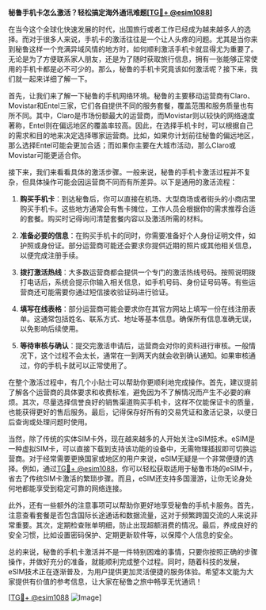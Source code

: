 **秘鲁手机卡怎么激活？轻松搞定海外通讯难题[[TG💪+ @esim1088](https://t.me/s/esim1088)]**

在当今这个全球化快速发展的时代，出国旅行或者工作已经成为越来越多人的选择。而对于很多人来说，手机卡的激活往往是一个让人头疼的问题。尤其是当你来到秘鲁这样一个充满异域风情的地方时，如何顺利激活手机卡就显得尤为重要了。无论是为了方便联系家人朋友，还是为了随时获取旅行信息，拥有一张能够正常使用的手机卡都是必不可少的。那么，秘鲁的手机卡究竟该如何激活呢？接下来，我们就一起来详细了解一下。

首先，让我们来了解一下秘鲁的手机网络环境。秘鲁的主要移动运营商有Claro、Movistar和Entel三家，它们各自提供不同的服务套餐，覆盖范围和服务质量也有所不同。其中，Claro是市场份额最大的运营商，而Movistar则以较快的网络速度著称，Entel则在偏远地区的覆盖率较高。因此，在选择手机卡时，可以根据自己的需求和目的地来决定选择哪家运营商。比如，如果你计划前往秘鲁的偏远地区，那么选择Entel可能会更加合适；而如果你主要在大城市活动，那么Claro或Movistar可能更适合你。

接下来，我们来看看具体的激活步骤。一般来说，秘鲁的手机卡激活过程并不复杂，但具体操作可能会因运营商不同而有所差异。以下是通用的激活流程：

1. **购买手机卡**：到达秘鲁后，你可以直接在机场、大型商场或者街头的小商店里购买手机卡。这些地方通常会有售卡摊位，工作人员会根据你的需求推荐合适的套餐。购买时记得询问清楚套餐内容以及激活所需的材料。

2. **准备必要的信息**：在购买手机卡的同时，你需要准备好个人身份证明文件，如护照或身份证。部分运营商可能还会要求你提供近期的照片或其他相关信息，以便完成注册手续。

3. **拨打激活热线**：大多数运营商都会提供一个专门的激活热线号码。按照说明拨打电话后，系统会提示你输入相关信息，如手机号码、身份证号码等。有些运营商还可能需要你通过短信接收验证码进行验证。

4. **填写在线表格**：部分运营商可能会要求你在其官方网站上填写一份在线注册表单。这通常包括姓名、联系方式、地址等基本信息。确保所有信息准确无误，以免影响后续使用。

5. **等待审核与确认**：提交完激活申请后，运营商会对你的资料进行审核。一般情况下，这个过程不会太长，通常在一到两天内就会收到确认通知。如果审核通过，你的手机卡就可以正常使用了。

在整个激活过程中，有几个小贴士可以帮助你更顺利地完成操作。首先，建议提前了解各个运营商的具体要求和收费标准，避免因为不了解情况而产生不必要的麻烦。其次，尽量选择信誉良好的销售渠道购买手机卡，这样不仅能保证卡的质量，也能获得更好的售后服务。最后，记得保存好所有的交易凭证和激活记录，以便日后查询或处理问题时使用。

当然，除了传统的实体SIM卡外，现在越来越多的人开始关注eSIM技术。eSIM是一种虚拟SIM卡，可以直接下载到支持该功能的设备中，无需物理插拔即可切换运营商。对于经常需要更换国家或地区的用户来说，eSIM无疑是一个非常便捷的选择。例如，通过[TG💪+ @esim1088](https://t.me/s/esim1088)，你可以轻松获取适用于秘鲁市场的eSIM卡，省去了传统SIM卡激活的繁琐步骤。而且，eSIM还支持多国漫游，让你无论身处何地都能享受到稳定可靠的网络连接。

此外，还有一些额外的注意事项可以帮助你更好地享受秘鲁的手机卡服务。首先，注意查看套餐是否包含国际长途通话和数据流量，这对于频繁跨国交流的人来说非常重要。其次，定期检查账单明细，防止出现超额消费的情况。最后，养成良好的安全习惯，比如设置密码保护、定期更新软件等，以保障个人信息的安全。

总的来说，秘鲁的手机卡激活并不是一件特别困难的事情，只要你按照正确的步骤操作，并做好充分的准备，就能顺利完成整个过程。同时，随着科技的发展，eSIM技术正在逐渐普及，为用户提供更加灵活便捷的服务体验。希望本文能为大家提供有价值的参考信息，让大家在秘鲁之旅中畅享无忧通讯！ 

[[TG💪+ @esim1088](https://t.me/s/esim1088) ![Image](https://i.postimg.cc/4NQfJmqS/Snipaste-2025-05-13-00-14-12.png)]